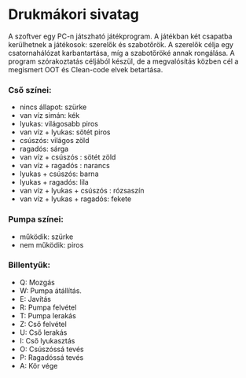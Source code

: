 # Drukmákori sivatag
A szoftver egy PC-n játszható játékprogram. A játékban két csapatba kerülhetnek a játékosok: szerelők és szabotőrök. A szerelők célja egy csatornahálózat karbantartása, míg a szabotőröké annak rongálása. A program szórakoztatás céljából készül, de a megvalósítás közben cél a megismert OOT és Clean-code elvek betartása.

### Cső színei:
- nincs állapot: szürke
- van víz simán: kék
- lyukas: világosabb piros
- van víz + lyukas: sötét piros
- csúszós: világos zöld
- ragadós: sárga
- van víz + csúszós : sötét zöld
- van víz + ragadós : narancs
- lyukas + csúszós: barna
- lyukas + ragadós: lila
- van víz + lyukas + csúszós : rózsaszín
- van víz + lyukas + ragadós: fekete

### Pumpa színei:
- működik: szürke
- nem működik: piros 

### Billentyűk:
- Q: Mozgás
- W: Pumpa átállítás.
- E: Javítás
- R: Pumpa felvétel
- T: Pumpa lerakás
- Z: Cső felvétel
- U: Cső lerakás
- I: Cső lyukasztás
- O: Csúszóssá tevés
- P: Ragadóssá tevés  
- A: Kör vége
